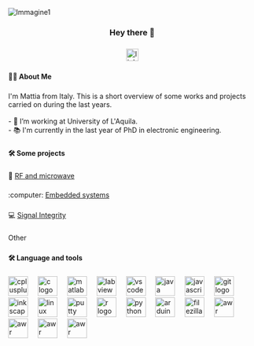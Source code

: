 ![Immagine1](https://github.com/matrag/matrag/assets/49486126/7b190716-f92c-408c-a70b-a28f8ee047e6)
<h3 align="center">Hey there 👋</h3>

###

<div align="center">
  <a href="https://www.linkedin.com/in/mattia-ragnoli-12010919a/" target="_blank">
    <img src="https://img.shields.io/static/v1?message=LinkedIn&logo=linkedin&label=&color=0077B5&logoColor=white&labelColor=&style=for-the-badge" height="25" alt="linkedin logo"  />
  </a>
</div>

###

<h4 align="left">👩‍💻  About Me</h4>

###

<p align="left">I'm Mattia from Italy. This is a short overview of some works and projects carried on during the last years.<br><br>- 🔭 I’m working at University of L'Aquila.<br>- 📚 I'm currently in the last year of PhD in electronic engineering.</p>

###

<h4 align="left">🛠 Some projects</h4>

###

📡 <a href="Projects/Microwave"> RF and microwave </a>
  
###

<p align="left">
:computer: <a href="Projects/Embedded systems">Embedded systems</a>
  
###

:computer: <a href="Projects/Signal integrity">Signal Integrity</a>

###
  
Other
</p>

###

<h4 align="left">🛠 Language and tools</h4>

###

<div align="left">
  <img src="https://cdn.jsdelivr.net/gh/devicons/devicon/icons/cplusplus/cplusplus-original.svg" height="40" alt="cplusplus logo"  />
  <img width="12" />
  <img src="https://cdn.jsdelivr.net/gh/devicons/devicon/icons/c/c-original.svg" height="40" alt="c logo"  />
  <img width="12" />
  <img src="https://cdn.jsdelivr.net/gh/devicons/devicon/icons/matlab/matlab-original.svg" height="40" alt="matlab logo"  />
  <img width="12" />
  <img src="https://cdn.jsdelivr.net/gh/devicons/devicon/icons/labview/labview-original.svg" height="40" alt="labview logo"  />
  <img width="12" />
  <img src="https://cdn.jsdelivr.net/gh/devicons/devicon/icons/vscode/vscode-original.svg" height="40" alt="vscode logo"  />
  <img width="12" />
  <img src="https://cdn.jsdelivr.net/gh/devicons/devicon/icons/java/java-original.svg" height="40" alt="java logo"  />
  <img width="12" />
  <img src="https://cdn.jsdelivr.net/gh/devicons/devicon/icons/javascript/javascript-original.svg" height="40" alt="javascript logo"  />
  <img width="12" />
  <img src="https://cdn.jsdelivr.net/gh/devicons/devicon/icons/git/git-original.svg" height="40" alt="git logo"  />
  <img width="12" />
  <img src="https://cdn.jsdelivr.net/gh/devicons/devicon/icons/inkscape/inkscape-original.svg" height="40" alt="inkscape logo"  />
  <img width="12" />
  <img src="https://cdn.jsdelivr.net/gh/devicons/devicon/icons/linux/linux-original.svg" height="40" alt="linux logo"  />
  <img width="12" />
  <img src="https://cdn.jsdelivr.net/gh/devicons/devicon/icons/putty/putty-original.svg" height="40" alt="putty logo"  />
  <img width="12" />
  <img src="https://cdn.jsdelivr.net/gh/devicons/devicon/icons/r/r-original.svg" height="40" alt="r logo"  />
  <img width="12" />
  <img src="https://cdn.jsdelivr.net/gh/devicons/devicon/icons/python/python-original.svg" height="40" alt="python logo"  />
  <img width="12" />
  <img src="https://cdn.jsdelivr.net/gh/devicons/devicon/icons/arduino/arduino-original.svg" height="40" alt="arduino logo"  />
  <img width="12" />
  <img src="https://cdn.jsdelivr.net/gh/devicons/devicon/icons/filezilla/filezilla-plain.svg" height="40" alt="filezilla logo"  />
  <img width="12" />
  <img src="https://techbagfrontend.s3-ap-south-1.amazonaws.com/logos/acKZaNDEf8mszbDYyPvNuC.png" height="40" alt="awr logo"  />
  <img width="12" />
  <img src="https://www.keysight.com/content/dam/keysight/en/img/gnav/keysight-logo.svg" height="40" alt="awr logo"  />
  <img width="12" />
  <img src="https://altair.com/images/default-source/default-album/footerlogo.svg?sfvrsn=a60763c_2" height="40" alt="awr logo"  />
  <img width="12" />
  <img src="https://nodered.org/about/resources/media/node-red-hexagon.png" height="40" alt="awr logo"  />
</div>

###
